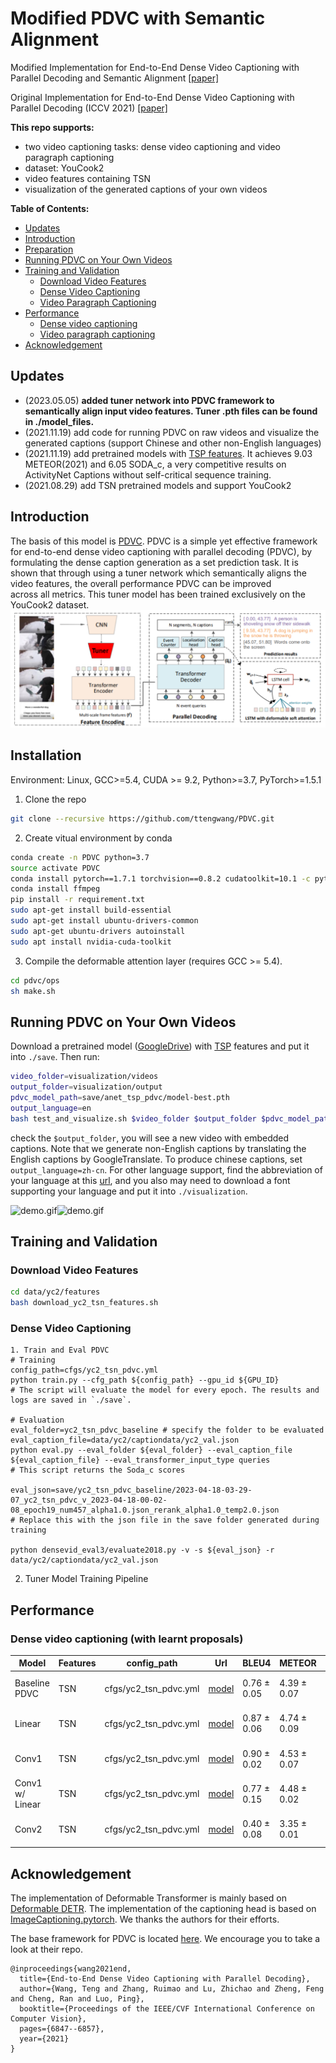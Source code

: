 # Modified PDVC with Semantic Alignment

Modified Implementation for End-to-End Dense Video Captioning with Parallel Decoding and Semantic Alignment
[[paper]](https://github.com/ologandavid/DenseVideoCaptioning/blob/main/Documents/FinalReport.pdf)

Original Implementation for End-to-End Dense Video Captioning with Parallel Decoding (ICCV 2021) 
[[paper]](https://arxiv.org/abs/2108.07781)

**This repo supports:**
* two video captioning tasks: dense video captioning and video paragraph captioning
* dataset: YouCook2
* video features containing TSN
* visualization of the generated captions of your own videos

**Table of Contents:**
* [Updates](#updates)
* [Introduction](#introduction)
* [Preparation](#preparation)
* [Running PDVC on Your Own Videos](#running-pdvc-on-your-own-videos)
* [Training and Validation](#training-and-validation)
  + [Download Video Features](#download-video-features)
  + [Dense Video Captioning](#dense-video-captioning)
  + [Video Paragraph Captioning](#video-paragraph-captioning)
* [Performance](#performance)
  + [Dense video captioning](#dense-video-captioning)
  + [Video paragraph captioning](#video-paragraph-captioning)
* [Acknowledgement](#acknowledgement)



## Updates
- (2023.05.05) **added tuner network into PDVC framework to semantically align input video features. Tuner .pth files can be found in ./model_files.**
- (2021.11.19) add code for running PDVC on raw videos and visualize the generated captions (support Chinese and other non-English languages)
- (2021.11.19) add pretrained models with [TSP features](https://github.com/HumamAlwassel/TSP). It achieves 9.03 METEOR(2021) and 6.05 SODA_c, a very competitive results on ActivityNet Captions without self-critical sequence training.
- (2021.08.29) add TSN pretrained models and support YouCook2

## Introduction
The basis of this model is [PDVC](https://github.com/ttengwang/PDVC). PDVC is a simple yet effective framework for end-to-end dense video captioning with parallel decoding (PDVC), by formulating the dense caption generation as a set prediction task. It is shown that through using a tuner network which semantically aligns the video features, the overall performance PDVC can be improved across all metrics. This tuner model has been trained exclusively on the YouCook2 dataset.
![pdvc.png](pdvc.png)

## Installation
Environment: Linux,  GCC>=5.4, CUDA >= 9.2, Python>=3.7, PyTorch>=1.5.1

1. Clone the repo
```bash
git clone --recursive https://github.com/ttengwang/PDVC.git
```

2. Create vitual environment by conda
```bash
conda create -n PDVC python=3.7
source activate PDVC
conda install pytorch==1.7.1 torchvision==0.8.2 cudatoolkit=10.1 -c pytorch
conda install ffmpeg
pip install -r requirement.txt
sudo apt-get install build-essential
sudo apt-get install ubuntu-drivers-common
sudo apt-get ubuntu-drivers autoinstall
sudo apt install nvidia-cuda-toolkit
```

3. Compile the deformable attention layer (requires GCC >= 5.4). 
```bash
cd pdvc/ops
sh make.sh
```

## Running PDVC on Your Own Videos
Download a pretrained model ([GoogleDrive](https://drive.google.com/drive/folders/1sX5wTk1hBgR_a5YUzpxFCrzwkZQXiIab?usp=sharing)) with [TSP](https://github.com/HumamAlwassel/TSP) features  and put it into `./save`. Then run:
```bash
video_folder=visualization/videos
output_folder=visualization/output
pdvc_model_path=save/anet_tsp_pdvc/model-best.pth
output_language=en
bash test_and_visualize.sh $video_folder $output_folder $pdvc_model_path $output_language
```
check the `$output_folder`, you will see a new video with embedded captions. 
Note that we generate non-English captions by translating the English captions by GoogleTranslate. 
To produce chinese captions, set `output_language=zh-cn`. 
For other language support, find the abbreviation of your language at this [url](https://github.com/lushan88a/google_trans_new/blob/main/constant.py), and you also may need to download a font supporting your language and put it into `./visualization`.

![demo.gif](visualization/xukun_en.gif)![demo.gif](visualization/xukun_cn.gif)

## Training and Validation

### Download Video Features

```bash
cd data/yc2/features
bash download_yc2_tsn_features.sh

```

### Dense Video Captioning
```
1. Train and Eval PDVC
# Training
config_path=cfgs/yc2_tsn_pdvc.yml
python train.py --cfg_path ${config_path} --gpu_id ${GPU_ID}
# The script will evaluate the model for every epoch. The results and logs are saved in `./save`.

# Evaluation
eval_folder=yc2_tsn_pdvc_baseline # specify the folder to be evaluated
eval_caption_file=data/yc2/captiondata/yc2_val.json
python eval.py --eval_folder ${eval_folder} --eval_caption_file ${eval_caption_file} --eval_transformer_input_type queries
# This script returns the Soda_c scores

eval_json=save/yc2_tsn_pdvc_baseline/2023-04-18-03-29-07_yc2_tsn_pdvc_v_2023-04-18-00-02-08_epoch19_num457_alpha1.0.json_rerank_alpha1.0_temp2.0.json
# Replace this with the json file in the save folder generated during training

python densevid_eval3/evaluate2018.py -v -s ${eval_json} -r data/yc2/captiondata/yc2_val.json

```
2. Tuner Model Training Pipeline

<!-- 2. PDVC with ground-truth proposals

```
# Training
config_path=cfgs/anet_c3d_pdvc_gt.yml
python train.py --cfg_path ${config_path} --gpu_id ${GPU_ID}

# Evaluation
eval_folder=anet_c3d_pdvc_gt
python eval.py --eval_folder ${eval_folder} --eval_transformer_input_type gt_proposals --gpu_id ${GPU_ID}
``` -->

## Performance
### Dense video captioning (with learnt proposals)

|  Model | Features | config_path |   Url   |   BLEU4   | METEOR |  CIDEr | SODA_c |
|  ----  |  ----    |   ----  |  ----  |  ----   |  ----  |   ----  |  ----  |
| Baseline PDVC   | TSN  | cfgs/yc2_tsn_pdvc.yml | [model](https://github.com/ttengwang/PDVC)  |  0.76 ± 0.05   |  4.39 ± 0.07  | 20.68 ± 0.21  |  4.47 ± 0.87  |
| Linear   | TSN  | cfgs/yc2_tsn_pdvc.yml |  [model](https://github.com/ologandavid/DenseVideoCaptioning/blob/main/model_files/ACTUAL_Linear1_imp.pth)  |  0.87 ± 0.06   |  4.74 ± 0.09  | 21.76 ± 0.04  |  4.45 ± 1.13  |
| Conv1   | TSN | cfgs/yc2_tsn_pdvc.yml | [model](https://github.com/ologandavid/DenseVideoCaptioning/blob/main/model_files/ACTUAL_conv1_imp_bn.pth)  |  0.90 ± 0.02   |  4.53 ± 0.07  | 22.32 ± 0.05  |  4.50 ± 1.48 |
| Conv1 w/ Linear   | TSN  | cfgs/yc2_tsn_pdvc.yml | [model](https://github.com/ologandavid/DenseVideoCaptioning/blob/main/model_files/ACTUAL_conv1_linear_imp.pth)  |  0.77 ± 0.15   |  4.48 ± 0.02  | 21.07 ± 0.92  |  4.47 ± 1.49  |
| Conv2   | TSN | cfgs/yc2_tsn_pdvc.yml | [model](https://github.com/ologandavid/DenseVideoCaptioning/blob/main/model_files/ACTUAL_conv2_imp.pth)  |  0.40 ± 0.08   |  3.35 ± 0.01  | 14.34 ± 0.02  |  3.53 ± 0.71  |

## Acknowledgement

The implementation of Deformable Transformer is mainly based on [Deformable DETR](https://github.com/fundamentalvision/Deformable-DETR). 
The implementation of the captioning head is based on [ImageCaptioning.pytorch](https://github.com/ruotianluo/ImageCaptioning.pytorch).
We thanks the authors for their efforts.

The base framework for PDVC is located [here](https://github.com/ttengwang/PDVC.git). We encourage you to take a look at their repo.

```
@inproceedings{wang2021end,
  title={End-to-End Dense Video Captioning with Parallel Decoding},
  author={Wang, Teng and Zhang, Ruimao and Lu, Zhichao and Zheng, Feng and Cheng, Ran and Luo, Ping},
  booktitle={Proceedings of the IEEE/CVF International Conference on Computer Vision},
  pages={6847--6857},
  year={2021}
}
```

